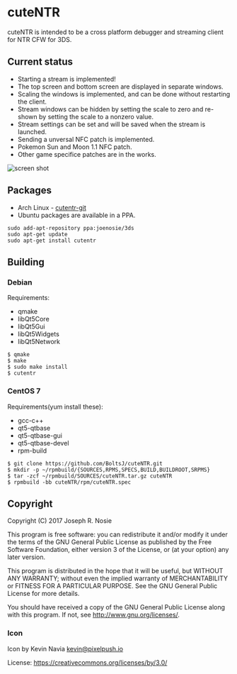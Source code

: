 # cuteNTR

cuteNTR is intended to be a cross platform debugger and streaming client for
NTR CFW for 3DS.

## Current status

- Starting a stream is implemented!
- The top screen and bottom screen are displayed in separate windows.
- Scaling the windows is implemented, and can be done without restarting the
  client.
- Stream windows can be hidden by setting the scale to zero and re-shown by
  setting the scale to a nonzero value.
- Stream settings can be set and will be saved when the stream is launched.
- Sending a unversal NFC patch is implemented. 
- Pokemon Sun and Moon 1.1 NFC patch.
- Other game specifice patches are in the works.

![screen shot](https://i.imgur.com/QrDcHoz.png "Screenshot")

## Packages

- Arch Linux - [cutentr-git](https://aur.archlinux.org/packages/cutentr-git/)
- Ubuntu packages are available in a PPA.
```
sudo add-apt-repository ppa:joenosie/3ds
sudo apt-get update
sudo apt-get install cutentr
```

## Building
### Debian
Requirements:
- qmake
- libQt5Core
- libQt5Gui
- libQt5Widgets
- libQt5Network

```
$ qmake
$ make
$ sudo make install
$ cutentr
```
### CentOS 7 
Requirements(yum install these):
- gcc-c++
- qt5-qtbase
- qt5-qtbase-gui
- qt5-qtbase-devel
- rpm-build

```
$ git clone https://github.com/BoltsJ/cuteNTR.git
$ mkdir -p ~/rpmbuild/{SOURCES,RPMS,SPECS,BUILD,BUILDROOT,SRPMS}
$ tar -zcf ~/rpmbuild/SOURCES/cuteNTR.tar.gz cuteNTR 
$ rpmbuild -bb cuteNTR/rpm/cuteNTR.spec 
```

## Copyright

Copyright (C) 2017 Joseph R. Nosie

This program is free software: you can redistribute it and/or modify it under
the terms of the GNU General Public License as published by the Free Software
Foundation, either version 3 of the License, or (at your option) any later
version.

This program is distributed in the hope that it will be useful, but WITHOUT ANY
WARRANTY; without even the implied warranty of MERCHANTABILITY or FITNESS FOR A
PARTICULAR PURPOSE. See the GNU General Public License for more details.

You should have received a copy of the GNU General Public License along with
this program. If not, see http://www.gnu.org/licenses/.

### Icon
Icon by Kevin Navia
<kevin@pixelpush.io>

License: https://creativecommons.org/licenses/by/3.0/
